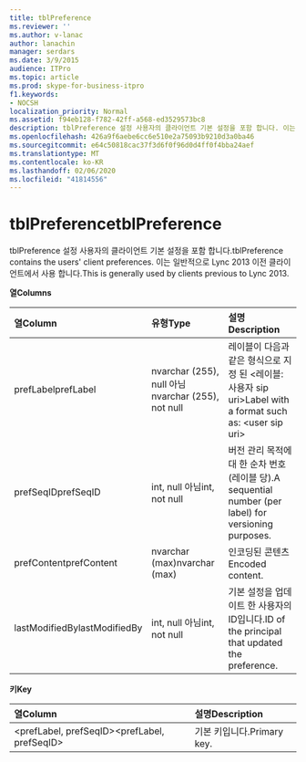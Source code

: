 ```yaml
---
title: tblPreference
ms.reviewer: ''
ms.author: v-lanac
author: lanachin
manager: serdars
ms.date: 3/9/2015
audience: ITPro
ms.topic: article
ms.prod: skype-for-business-itpro
f1.keywords:
- NOCSH
localization_priority: Normal
ms.assetid: f94eb128-f782-42ff-a568-ed3529573bc8
description: tblPreference 설정 사용자의 클라이언트 기본 설정을 포함 합니다. 이는 일반적으로 Lync 2013 이전 클라이언트에서 사용 합니다.
ms.openlocfilehash: 426a9f6aebe6cc6e510e2a75093b9210d3a0ba46
ms.sourcegitcommit: e64c50818cac37f3d6f0f96d0d4ff0f4bba24aef
ms.translationtype: MT
ms.contentlocale: ko-KR
ms.lasthandoff: 02/06/2020
ms.locfileid: "41814556"
---
```

# <a name="tblpreference"></a><span data-ttu-id="fca99-104">tblPreference</span><span class="sxs-lookup"><span data-stu-id="fca99-104">tblPreference</span></span>

<span data-ttu-id="fca99-105">tblPreference 설정 사용자의 클라이언트 기본 설정을 포함 합니다.</span><span class="sxs-lookup"><span data-stu-id="fca99-105">tblPreference contains the users' client preferences.</span></span> <span data-ttu-id="fca99-106">이는 일반적으로 Lync 2013 이전 클라이언트에서 사용 합니다.</span><span class="sxs-lookup"><span data-stu-id="fca99-106">This is generally used by clients previous to Lync 2013.</span></span>

<span data-ttu-id="fca99-107">**열**</span><span class="sxs-lookup"><span data-stu-id="fca99-107">**Columns**</span></span>


| <span data-ttu-id="fca99-108">**열**</span><span class="sxs-lookup"><span data-stu-id="fca99-108">**Column**</span></span>            | <span data-ttu-id="fca99-109">**유형**</span><span class="sxs-lookup"><span data-stu-id="fca99-109">**Type**</span></span>                        | <span data-ttu-id="fca99-110">**설명**</span><span class="sxs-lookup"><span data-stu-id="fca99-110">**Description**</span></span>                                                 |
|:----------------------|:--------------------------------|:----------------------------------------------------------------|
| <span data-ttu-id="fca99-111">prefLabel</span><span class="sxs-lookup"><span data-stu-id="fca99-111">prefLabel</span></span>  <br/>      | <span data-ttu-id="fca99-112">nvarchar (255), null 아님</span><span class="sxs-lookup"><span data-stu-id="fca99-112">nvarchar (255), not null</span></span>  <br/> | <span data-ttu-id="fca99-113">레이블이 다음과 같은 형식으로 지정 된 \<레이블: 사용자 sip uri\></span><span class="sxs-lookup"><span data-stu-id="fca99-113">Label with a format such as: \<user sip uri\></span></span>                   |
| <span data-ttu-id="fca99-114">prefSeqID</span><span class="sxs-lookup"><span data-stu-id="fca99-114">prefSeqID</span></span>  <br/>      | <span data-ttu-id="fca99-115">int, null 아님</span><span class="sxs-lookup"><span data-stu-id="fca99-115">int, not null</span></span>  <br/>            | <span data-ttu-id="fca99-116">버전 관리 목적에 대 한 순차 번호 (레이블 당).</span><span class="sxs-lookup"><span data-stu-id="fca99-116">A sequential number (per label) for versioning purposes.</span></span>  <br/> |
| <span data-ttu-id="fca99-117">prefContent</span><span class="sxs-lookup"><span data-stu-id="fca99-117">prefContent</span></span>  <br/>    | <span data-ttu-id="fca99-118">nvarchar (max)</span><span class="sxs-lookup"><span data-stu-id="fca99-118">nvarchar (max)</span></span>  <br/>           | <span data-ttu-id="fca99-119">인코딩된 콘텐츠</span><span class="sxs-lookup"><span data-stu-id="fca99-119">Encoded content.</span></span>  <br/>                                         |
| <span data-ttu-id="fca99-120">lastModifiedBy</span><span class="sxs-lookup"><span data-stu-id="fca99-120">lastModifiedBy</span></span>  <br/> | <span data-ttu-id="fca99-121">int, null 아님</span><span class="sxs-lookup"><span data-stu-id="fca99-121">int, not null</span></span>  <br/>            | <span data-ttu-id="fca99-122">기본 설정을 업데이트 한 사용자의 ID입니다.</span><span class="sxs-lookup"><span data-stu-id="fca99-122">ID of the principal that updated the preference.</span></span>  <br/>         |

<span data-ttu-id="fca99-123">**키**</span><span class="sxs-lookup"><span data-stu-id="fca99-123">**Key**</span></span>

|<span data-ttu-id="fca99-124">**열**</span><span class="sxs-lookup"><span data-stu-id="fca99-124">**Column**</span></span>|<span data-ttu-id="fca99-125">**설명**</span><span class="sxs-lookup"><span data-stu-id="fca99-125">**Description**</span></span>|
|:-----|:-----|
|<span data-ttu-id="fca99-126">\<prefLabel, prefSeqID\></span><span class="sxs-lookup"><span data-stu-id="fca99-126">\<prefLabel, prefSeqID\></span></span>  <br/> |<span data-ttu-id="fca99-127">기본 키입니다.</span><span class="sxs-lookup"><span data-stu-id="fca99-127">Primary key.</span></span>  <br/> |



